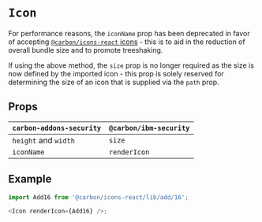 # `Icon`

For performance reasons, the `iconName` prop has been deprecated in favor of accepting [`@carbon/icons-react` icons](https://www.npmjs.com/package/@carbon/icons-react) - this is to aid in the reduction of overall bundle size and to promote treeshaking.

If using the above method, the `size` prop is no longer required as the size is now defined by the imported icon - this prop is solely reserved for determining the size of an icon that is supplied via the `path` prop.

## Props

| `carbon-addons-security` | `@carbon/ibm-security` |
| ------------------------ | ---------------------- |
| `height` and `width`     | `size`                 |
| `iconName`               | `renderIcon`           |

## Example

```js
import Add16 from '@carbon/icons-react/lib/add/16';

<Icon renderIcon={Add16} />;
```
